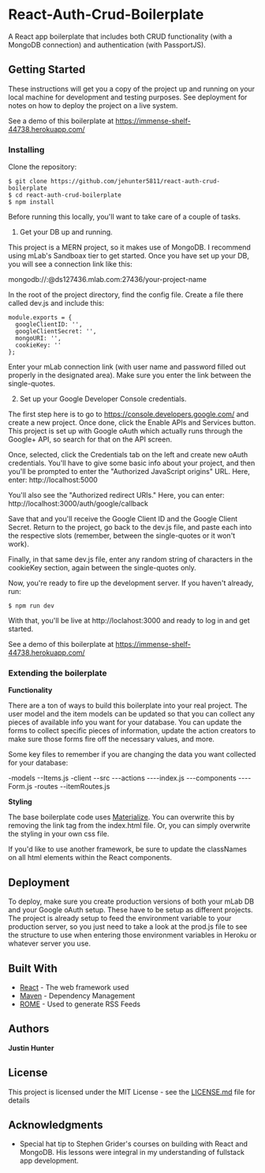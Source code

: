 # React-Auth-Crud-Boilerplate

A React app boilerplate that includes both CRUD functionality (with a MongoDB connection) and authentication (with PassportJS).

## Getting Started

These instructions will get you a copy of the project up and running on your local machine for development and testing purposes. See deployment for notes on how to deploy the project on a live system.

See a demo of this boilerplate at https://immense-shelf-44738.herokuapp.com/

### Installing

Clone the repository:

```shell
$ git clone https://github.com/jehunter5811/react-auth-crud-boilerplate
$ cd react-auth-crud-boilerplate
$ npm install
```

Before running this locally, you'll want to take care of a couple of tasks.

1) Get your DB up and running.

This project is a MERN project, so it makes use of MongoDB. I recommend using mLab's Sandboax tier to get started. Once you have set up your DB, you will see a connection link like this:

mongodb://<dbuser>:<dbpassword>@ds127436.mlab.com:27436/your-project-name

In the root of the project directory, find the config file. Create a file there called dev.js and include this:

```
module.exports = {
  googleClientID: '',
  googleClientSecret: '',
  mongoURI: '',
  cookieKey: ''
};
```
Enter your mLab connection link (with user name and password filled out properly in the designated area). Make sure you enter the link between the single-quotes.

2) Set up your Google Developer Console credentials.

The first step here is to go to https://console.developers.google.com/ and create a new project. Once done, click the Enable APIs and Services button. This project is set up with Google oAuth which actually runs through the Google+ API, so search for that on the API screen.

Once, selected, click the Credentials tab on the left and create new oAuth credentials. You'll have to give some basic info about your project, and then you'll be prompted to enter the "Authorized JavaScript origins" URL. Here, enter: http://localhost:5000

You'll also see the "Authorized redirect URIs." Here, you can enter: http://localhost:3000/auth/google/callback

Save that and you'll receive the Google Client ID and the Google Client Secret. Return to the project, go back to the dev.js file, and paste each into the respective slots (remember, between the single-quotes or it won't work).

Finally, in that same dev.js file, enter any random string of characters in the cookieKey section, again between the single-quotes only.

Now, you're ready to fire up the development server. If you haven't already, run:


```shell
$ npm run dev
```

With that, you'll be live at http://loclahost:3000 and ready to log in and get started.


See a demo of this boilerplate at https://immense-shelf-44738.herokuapp.com/


### Extending the boilerplate

**Functionality**

There are a ton of ways to build this boilerplate into your real project. The user model and the item models can be updated so that you can collect any pieces of available info you want for your database. You can update the forms to collect specific pieces of information, update the action creators to make sure those forms fire off the necessary values, and more.

Some key files to remember if you are changing the data you want collected for your database:

-models
--Items.js
-client
--src
---actions
----index.js
---components
----Form.js
-routes
--itemRoutes.js

**Styling**

The base boilerplate code uses [Materialize](http://materializecss.com/). You can overwrite this by removing the link tag from the index.html file. Or, you can simply overwrite the styling in your own css file.

If you'd like to use another framework, be sure to update the classNames on all html elements within the React components.

## Deployment

To deploy, make sure you create production versions of both your mLab DB and your Google oAuth setup. These have to be setup as different projects. The project is already setup to feed the environment variable to your production server, so you just need to take a look at the prod.js file to see the structure to use when entering those environment variables in Heroku or whatever server you use.

## Built With

* [React](https://reactjs.org/) - The web framework used
* [Maven](https://maven.apache.org/) - Dependency Management
* [ROME](https://rometools.github.io/rome/) - Used to generate RSS Feeds

## Authors

**Justin Hunter**


## License

This project is licensed under the MIT License - see the [LICENSE.md](LICENSE.md) file for details

## Acknowledgments

* Special hat tip to Stephen Grider's courses on building with React and MongoDB. His lessons were integral in my understanding of fullstack app development.
